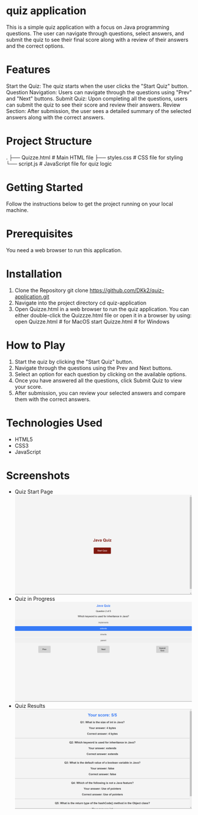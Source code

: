 # quiz application
 This is a simple quiz application with a focus on Java programming questions. The user can navigate through questions, select answers, and submit the quiz to see their final score along with a review of their answers and the correct options.
# Features
Start the Quiz: The quiz starts when the user clicks the "Start Quiz" button.
Question Navigation: Users can navigate through the questions using "Prev" and "Next" buttons.
Submit Quiz: Upon completing all the questions, users can submit the quiz to see their score and review their answers.
Review Section: After submission, the user sees a detailed summary of the selected answers along with the correct answers.
# Project Structure
.
├── Quizze.html        # Main HTML file
├── styles.css        # CSS file for styling
└── script.js           # JavaScript file for quiz logic
# Getting Started
Follow the instructions below to get the project running on your local machine.
# Prerequisites
You need a web browser to run this application.
# Installation
1. Clone the Repository
   git clone https://github.com/DKk2/quiz-application.git
2. Navigate into the project directory
   cd quiz-application
3. Open Quizze.html in a web browser to run the quiz application.
   You can either double-click the Quizzze.html file or open it in a browser by using:
   open Quizze.html     # for MacOS
   start Quizze.html    # for Windows
# How to Play
1. Start the quiz by clicking the "Start Quiz" button.
2. Navigate through the questions using the Prev and Next buttons.
3. Select an option for each question by clicking on the available options.
4. Once you have answered all the questions, click Submit Quiz to view your score.
5. After submission, you can review your selected answers and compare them with the correct answers.
# Technologies Used
* HTML5
* CSS3
* JavaScript
# Screenshots
* Quiz Start Page
![Quiz Start Page]({17000FE6-59D1-4C80-AC08-8FFCD684EB6F}.png)
* Quiz in Progress
![Quiz in Progress]({91E2054F-694B-4E0E-837A-A087CD0982E8}.png)
* Quiz Results
![Quiz Results]({BC980EEF-E9D2-4BF1-9AED-B8F13CE3D626}.png)
